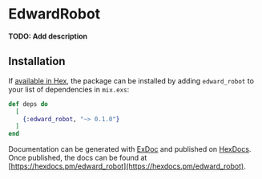 # EdwardRobot

**TODO: Add description**

## Installation

If [available in Hex](https://hex.pm/docs/publish), the package can be installed
by adding `edward_robot` to your list of dependencies in `mix.exs`:

```elixir
def deps do
  [
    {:edward_robot, "~> 0.1.0"}
  ]
end
```

Documentation can be generated with [ExDoc](https://github.com/elixir-lang/ex_doc)
and published on [HexDocs](https://hexdocs.pm). Once published, the docs can
be found at [https://hexdocs.pm/edward_robot](https://hexdocs.pm/edward_robot).

